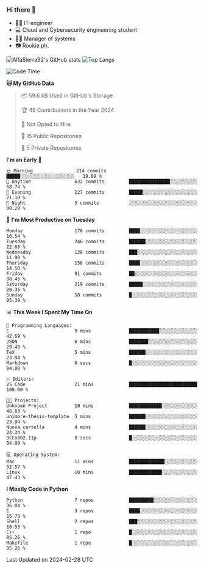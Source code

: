 ### Hi there 👋
- 👨‍💻 IT engineer
- 💻 Cloud and Cybersecurity engineering student
- 👨‍💼 Manager of systems
- 📷 Rookie ph.


![AlfaSierra92's GitHub stats](https://github-readme-stats.vercel.app/api?username=AlfaSierra92&theme=nord)
![Top Langs](https://github-readme-stats.vercel.app/api/top-langs/?username=AlfaSierra92&theme=nord&layout=compact)

<!--START_SECTION:waka-->
![Code Time](http://img.shields.io/badge/Code%20Time-58%20hrs%2054%20mins-blue)

**🐱 My GitHub Data** 

> 📦 59.6 kB Used in GitHub's Storage 
 > 
> 🏆 49 Contributions in the Year 2024
 > 
> 🚫 Not Opted to Hire
 > 
> 📜 15 Public Repositories 
 > 
> 🔑 5 Private Repositories 
 > 
**I'm an Early 🐤** 

```text
🌞 Morning                214 commits         █████░░░░░░░░░░░░░░░░░░░░   19.89 % 
🌆 Daytime                632 commits         ███████████████░░░░░░░░░░   58.74 % 
🌃 Evening                227 commits         █████░░░░░░░░░░░░░░░░░░░░   21.10 % 
🌙 Night                  3 commits           ░░░░░░░░░░░░░░░░░░░░░░░░░   00.28 % 
```
📅 **I'm Most Productive on Tuesday** 

```text
Monday                   178 commits         ████░░░░░░░░░░░░░░░░░░░░░   16.54 % 
Tuesday                  246 commits         ██████░░░░░░░░░░░░░░░░░░░   22.86 % 
Wednesday                128 commits         ███░░░░░░░░░░░░░░░░░░░░░░   11.90 % 
Thursday                 156 commits         ████░░░░░░░░░░░░░░░░░░░░░   14.50 % 
Friday                   91 commits          ██░░░░░░░░░░░░░░░░░░░░░░░   08.46 % 
Saturday                 219 commits         █████░░░░░░░░░░░░░░░░░░░░   20.35 % 
Sunday                   58 commits          █░░░░░░░░░░░░░░░░░░░░░░░░   05.39 % 
```


📊 **This Week I Spent My Time On** 

```text
💬 Programming Languages: 
C                        9 mins              ███████████░░░░░░░░░░░░░░   42.69 % 
JSON                     6 mins              ███████░░░░░░░░░░░░░░░░░░   29.48 % 
TeX                      5 mins              ██████░░░░░░░░░░░░░░░░░░░   23.84 % 
Markdown                 0 secs              █░░░░░░░░░░░░░░░░░░░░░░░░   04.00 % 

🔥 Editors: 
VS Code                  21 mins             █████████████████████████   100.00 % 

🐱‍💻 Projects: 
Unknown Project          10 mins             ████████████░░░░░░░░░░░░░   48.83 % 
unimore-thesis-template  5 mins              ██████░░░░░░░░░░░░░░░░░░░   23.84 % 
Nuova cartella           4 mins              ██████░░░░░░░░░░░░░░░░░░░   23.34 % 
DCCo802.11p              0 secs              █░░░░░░░░░░░░░░░░░░░░░░░░   04.00 % 

💻 Operating System: 
Mac                      11 mins             █████████████░░░░░░░░░░░░   52.57 % 
Linux                    10 mins             ████████████░░░░░░░░░░░░░   47.43 % 
```

**I Mostly Code in Python** 

```text
Python                   7 repos             █████████░░░░░░░░░░░░░░░░   36.84 % 
C                        3 repos             ████░░░░░░░░░░░░░░░░░░░░░   15.79 % 
Shell                    2 repos             ███░░░░░░░░░░░░░░░░░░░░░░   10.53 % 
C++                      1 repo              █░░░░░░░░░░░░░░░░░░░░░░░░   05.26 % 
Makefile                 1 repo              █░░░░░░░░░░░░░░░░░░░░░░░░   05.26 % 
```




 Last Updated on 2024-02-28 UTC
<!--END_SECTION:waka-->

<!--
**AlfaSierra92/AlfaSierra92** is a ✨ _special_ ✨ repository because its `README.md` (this file) appears on your GitHub profile.

Here are some ideas to get you started:

- 🔭 I’m currently working on ...
- 🌱 I’m currently learning ...
- 👯 I’m looking to collaborate on ...
- 🤔 I’m looking for help with ...
- 💬 Ask me about ...
- 📫 How to reach me: ...
- 😄 Pronouns: ...
- ⚡ Fun fact: ...
-->

